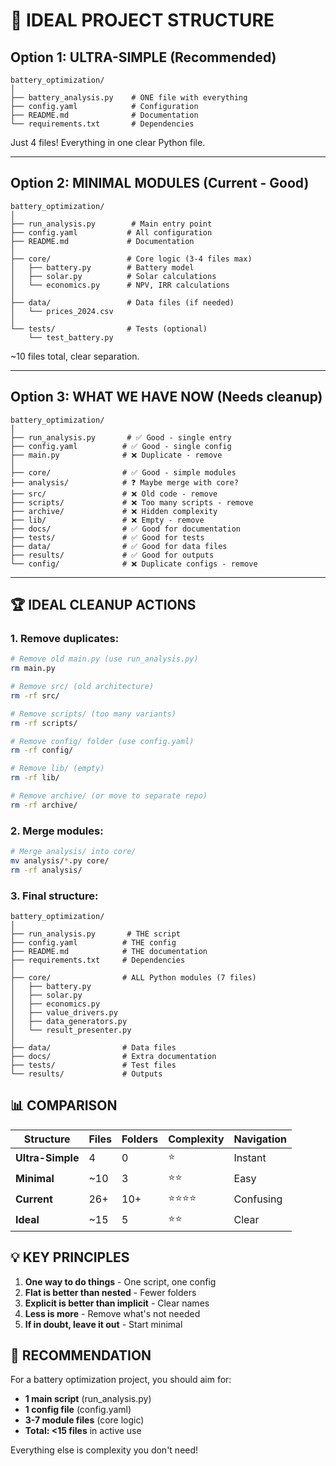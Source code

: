 # 🎯 IDEAL PROJECT STRUCTURE

## Option 1: ULTRA-SIMPLE (Recommended)
```
battery_optimization/
│
├── battery_analysis.py    # ONE file with everything
├── config.yaml            # Configuration
├── README.md              # Documentation
└── requirements.txt       # Dependencies
```
Just 4 files! Everything in one clear Python file.

---

## Option 2: MINIMAL MODULES (Current - Good)
```
battery_optimization/
│
├── run_analysis.py        # Main entry point
├── config.yaml           # All configuration
├── README.md             # Documentation
│
├── core/                 # Core logic (3-4 files max)
│   ├── battery.py        # Battery model
│   ├── solar.py          # Solar calculations
│   └── economics.py      # NPV, IRR calculations
│
├── data/                 # Data files (if needed)
│   └── prices_2024.csv
│
└── tests/                # Tests (optional)
    └── test_battery.py
```
~10 files total, clear separation.

---

## Option 3: WHAT WE HAVE NOW (Needs cleanup)
```
battery_optimization/
│
├── run_analysis.py       # ✅ Good - single entry
├── config.yaml          # ✅ Good - single config
├── main.py              # ❌ Duplicate - remove
│
├── core/                # ✅ Good - simple modules
├── analysis/            # ❓ Maybe merge with core?
├── src/                 # ❌ Old code - remove
├── scripts/             # ❌ Too many scripts - remove
├── archive/             # ❌ Hidden complexity
├── lib/                 # ❌ Empty - remove
├── docs/                # ✅ Good for documentation
├── tests/               # ✅ Good for tests
├── data/                # ✅ Good for data files
├── results/             # ✅ Good for outputs
└── config/              # ❌ Duplicate configs - remove
```

---

## 🏆 IDEAL CLEANUP ACTIONS

### 1. Remove duplicates:
```bash
# Remove old main.py (use run_analysis.py)
rm main.py

# Remove src/ (old architecture)
rm -rf src/

# Remove scripts/ (too many variants)
rm -rf scripts/

# Remove config/ folder (use config.yaml)
rm -rf config/

# Remove lib/ (empty)
rm -rf lib/

# Remove archive/ (or move to separate repo)
rm -rf archive/
```

### 2. Merge modules:
```bash
# Merge analysis/ into core/
mv analysis/*.py core/
rm -rf analysis/
```

### 3. Final structure:
```
battery_optimization/
│
├── run_analysis.py       # THE script
├── config.yaml          # THE config
├── README.md            # THE documentation
├── requirements.txt     # Dependencies
│
├── core/                # ALL Python modules (7 files)
│   ├── battery.py
│   ├── solar.py
│   ├── economics.py
│   ├── value_drivers.py
│   ├── data_generators.py
│   └── result_presenter.py
│
├── data/                # Data files
├── docs/                # Extra documentation
├── tests/               # Test files
└── results/             # Outputs
```

## 📊 COMPARISON

| Structure | Files | Folders | Complexity | Navigation |
|-----------|-------|---------|------------|------------|
| **Ultra-Simple** | 4 | 0 | ⭐ | Instant |
| **Minimal** | ~10 | 3 | ⭐⭐ | Easy |
| **Current** | 26+ | 10+ | ⭐⭐⭐⭐ | Confusing |
| **Ideal** | ~15 | 5 | ⭐⭐ | Clear |

## 💡 KEY PRINCIPLES

1. **One way to do things** - One script, one config
2. **Flat is better than nested** - Fewer folders
3. **Explicit is better than implicit** - Clear names
4. **Less is more** - Remove what's not needed
5. **If in doubt, leave it out** - Start minimal

## 🎯 RECOMMENDATION

For a battery optimization project, you should aim for:
- **1 main script** (run_analysis.py)
- **1 config file** (config.yaml)
- **3-7 module files** (core logic)
- **Total: <15 files** in active use

Everything else is complexity you don't need!